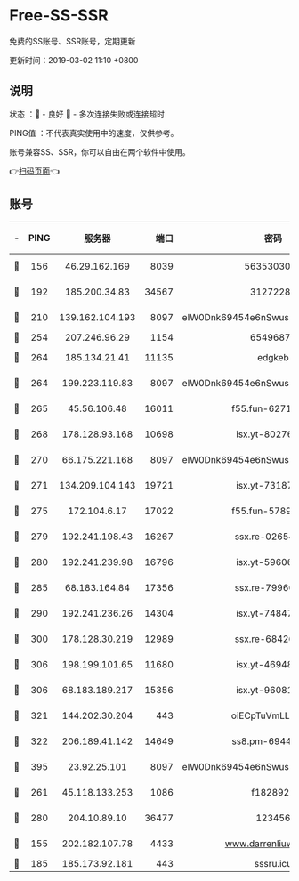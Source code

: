 # Free-SS-SSR

免费的SS账号、SSR账号，定期更新

更新时间：2019-03-02 11:10 +0800

## 说明

状态     ：🙂 - 良好 🙁 - 多次连接失败或连接超时

PING值   ：不代表真实使用中的速度，仅供参考。

账号兼容SS、SSR，你可以自由在两个软件中使用。

👉[扫码页面](https://liesauer.github.io/free-ss-ssr.github.io/)👈

## 账号

|-|PING|服务器|端口|密码|加密方式|区域|
|:----:|:----:|:-----:|-----:|:----:|:----:|:----:|
|🙂|156|46.29.162.169|8039|5635303003|aes-256-cfb|RU|
|🙂|192|185.200.34.83|34567|31272288|aes-256-cfb|US|
|🙂|210|139.162.104.193|8097|eIW0Dnk69454e6nSwuspv9DmS201tQ0D|aes-256-cfb|JP|
|🙂|254|207.246.96.29|1154|65496879|chacha20|US|
|🙂|264|185.134.21.41|11135|edgkeb|aes-256-cfb|GB|
|🙂|264|199.223.119.83|8097|eIW0Dnk69454e6nSwuspv9DmS201tQ0D|aes-256-cfb|US|
|🙂|265|45.56.106.48|16011|f55.fun-62712462|aes-256-cfb|US|
|🙂|268|178.128.93.168|10698|isx.yt-80276507|aes-256-cfb|SG|
|🙂|270|66.175.221.168|8097|eIW0Dnk69454e6nSwuspv9DmS201tQ0D|aes-256-cfb|US|
|🙂|271|134.209.104.143|19721|isx.yt-73187707|aes-256-cfb|SG|
|🙂|275|172.104.6.17|17022|f55.fun-57899687|aes-256-cfb|US|
|🙂|279|192.241.198.43|16267|ssx.re-02654546|aes-256-cfb|US|
|🙂|280|192.241.239.98|16796|isx.yt-59606235|aes-256-cfb|US|
|🙂|285|68.183.164.84|17356|ssx.re-79966260|aes-256-cfb|US|
|🙂|290|192.241.236.26|14304|isx.yt-74847820|aes-256-cfb|US|
|🙂|300|178.128.30.219|12989|ssx.re-68426901|aes-256-cfb|SG|
|🙂|306|198.199.101.65|11680|isx.yt-46948094|aes-256-cfb|US|
|🙂|306|68.183.189.217|15356|isx.yt-96081644|aes-256-cfb|SG|
|🙂|321|144.202.30.204|443|oiECpTuVmLLxk4Ts|aes-256-cfb|US|
|🙂|322|206.189.41.142|14649|ss8.pm-69449301|aes-256-cfb|SG|
|🙂|395|23.92.25.101|8097|eIW0Dnk69454e6nSwuspv9DmS201tQ0D|aes-256-cfb|US|
|🙂|261|45.118.133.253|1086|f1828920|aes-256-cfb|SG|
|🙂|280|204.10.89.10|36477|123456|aes-256-cfb|US|
|🙁|155|202.182.107.78|4433|www.darrenliuwei.com|aes-256-cfb|JP|
|🙁|185|185.173.92.181|443|sssru.icu|rc4-md5|RU|
